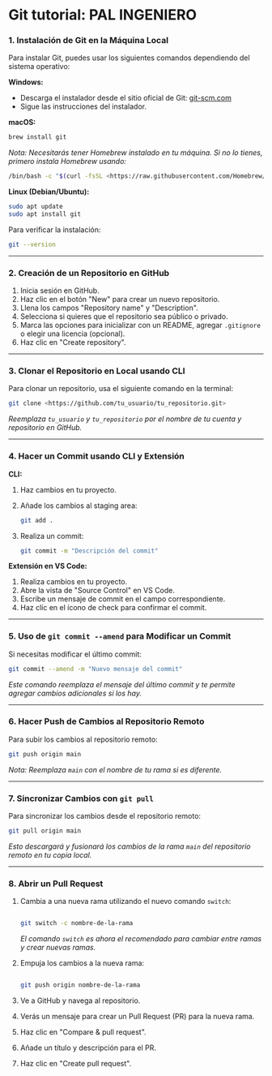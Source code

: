# Git tutorial: PAL INGENIERO
### **1. Instalación de Git en la Máquina Local**

Para instalar Git, puedes usar los siguientes comandos dependiendo del sistema operativo:

**Windows:**

- Descarga el instalador desde el sitio oficial de Git: [git-scm.com](https://git-scm.com/)
- Sigue las instrucciones del instalador.

**macOS:**

```bash
brew install git

```

*Nota: Necesitarás tener Homebrew instalado en tu máquina. Si no lo tienes, primero instala Homebrew usando:*

```bash
/bin/bash -c "$(curl -fsSL <https://raw.githubusercontent.com/Homebrew/install/HEAD/install.sh>)"

```

**Linux (Debian/Ubuntu):**

```bash
sudo apt update
sudo apt install git

```

Para verificar la instalación:

```bash
git --version

```

---

### **2. Creación de un Repositorio en GitHub**

1. Inicia sesión en GitHub.
2. Haz clic en el botón "New" para crear un nuevo repositorio.
3. Llena los campos "Repository name" y "Description".
4. Selecciona si quieres que el repositorio sea público o privado.
5. Marca las opciones para inicializar con un README, agregar `.gitignore` o elegir una licencia (opcional).
6. Haz clic en "Create repository".

---

### **3. Clonar el Repositorio en Local usando CLI**

Para clonar un repositorio, usa el siguiente comando en la terminal:

```bash
git clone <https://github.com/tu_usuario/tu_repositorio.git>

```

*Reemplaza `tu_usuario` y `tu_repositorio` por el nombre de tu cuenta y repositorio en GitHub.*

---

### **4. Hacer un Commit usando CLI y Extensión**

**CLI:**

1. Haz cambios en tu proyecto.
2. Añade los cambios al staging area:
    
    ```bash
    git add .
    
    ```
    
3. Realiza un commit:
    
    ```bash
    git commit -m "Descripción del commit"
    
    ```
    

**Extensión en VS Code:**

1. Realiza cambios en tu proyecto.
2. Abre la vista de "Source Control" en VS Code.
3. Escribe un mensaje de commit en el campo correspondiente.
4. Haz clic en el ícono de check para confirmar el commit.

---

### **5. Uso de `git commit --amend` para Modificar un Commit**

Si necesitas modificar el último commit:

```bash
git commit --amend -m "Nuevo mensaje del commit"

```

*Este comando reemplaza el mensaje del último commit y te permite agregar cambios adicionales si los hay.*

---

### **6. Hacer Push de Cambios al Repositorio Remoto**

Para subir los cambios al repositorio remoto:

```bash
git push origin main

```

*Nota: Reemplaza `main` con el nombre de tu rama si es diferente.*

---

### **7. Sincronizar Cambios con `git pull`**

Para sincronizar los cambios desde el repositorio remoto:

```bash
git pull origin main

```

*Esto descargará y fusionará los cambios de la rama `main` del repositorio remoto en tu copia local.*

---

### **8. Abrir un Pull Request**

1. Cambia a una nueva rama utilizando el nuevo comando `switch`:
    
    ```bash
    
    git switch -c nombre-de-la-rama
    
    ```
    
    *El comando `switch` es ahora el recomendado para cambiar entre ramas y crear nuevas ramas.*
    
2. Empuja los cambios a la nueva rama:
    
    ```bash
    
    git push origin nombre-de-la-rama
    
    ```
    
3. Ve a GitHub y navega al repositorio.
4. Verás un mensaje para crear un Pull Request (PR) para la nueva rama.
5. Haz clic en "Compare & pull request".
6. Añade un título y descripción para el PR.
7. Haz clic en "Create pull request".